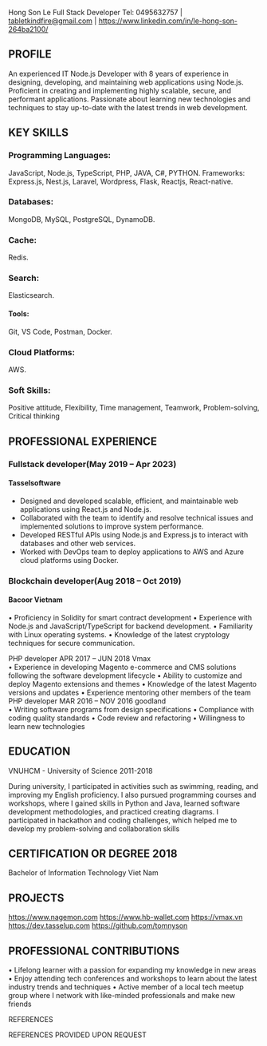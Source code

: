 Hong Son Le
Full Stack Developer 
Tel: 0495632757   |   tabletkindfire@gmail.com   |   https://www.linkedin.com/in/le-hong-son-264ba2100/



## PROFILE	
An experienced IT Node.js Developer with 8 years of experience in designing, developing, and maintaining web applications using Node.js. Proficient in creating and implementing highly scalable, secure, and performant applications. Passionate about learning new technologies and techniques to stay up-to-date with the latest trends in web development.

## KEY SKILLS	

### Programming Languages:
JavaScript, Node.js, TypeScript, PHP, JAVA, C#, PYTHON.
Frameworks:
Express.js, Nest.js, Laravel, Wordpress, Flask, Reactjs, React-native.
### Databases:
MongoDB, MySQL, PostgreSQL, DynamoDB.
### Cache:
Redis.
### Search:
Elasticsearch.
#### Tools:
Git, VS Code, Postman, Docker.
### Cloud Platforms:
AWS.
### Soft Skills:
Positive attitude, Flexibility, Time management, Teamwork, Problem-solving, Critical thinking


## PROFESSIONAL EXPERIENCE
### Fullstack developer(May 2019 – Apr 2023)
#### Tasselsoftware	
- Designed and developed scalable, efficient, and maintainable web applications using React.js and Node.js.
- Collaborated with the team to identify and resolve technical issues and implemented solutions to improve system performance.
- Developed RESTful APIs using Node.js and Express.js to interact with databases and other web services.
- Worked with DevOps team to deploy applications to AWS and Azure cloud platforms using Docker.	
### Blockchain developer(Aug 2018 – Oct 2019)
#### Bacoor Vietnam	
•	Proficiency in Solidity for smart contract development
•	Experience with Node.js and JavaScript/TypeScript for backend development.
•	Familiarity with Linux operating systems.
•	Knowledge of the latest cryptology techniques for secure communication.


PHP developer	APR 2017 – JUN 2018
Vmax	
•	Experience in developing Magento e-commerce and CMS solutions following the software development lifecycle
•	Ability to customize and deploy Magento extensions and themes
•	Knowledge of the latest Magento versions and updates
•	Experience mentoring other members of the team
PHP developer	MAR 2016 – NOV 2016
goodland	
•	Writing software programs from design specifications
•	Compliance with coding quality standards
•	Code review and refactoring
•	Willingness to learn new technologies

## EDUCATION	
VNUHCM - University of Science	2011-2018

During university, I participated in activities such as swimming, reading, and improving my English proficiency. I also pursued programming courses and workshops, where I gained skills in Python and Java, learned software development methodologies, and practiced creating diagrams. I participated in hackathon and coding challenges, which helped me to develop my problem-solving and collaboration skills	

## CERTIFICATION OR DEGREE	2018
Bachelor of Information Technology	Viet Nam
	
## PROJECTS
https://www.nagemon.com
https://www.hb-wallet.com
https://vmax.vn
https://dev.tasselup.com
https://github.com/tomnyson

## PROFESSIONAL CONTRIBUTIONS	
•	Lifelong learner with a passion for expanding my knowledge in new areas
•	Enjoy attending tech conferences and workshops to learn about the latest industry trends and techniques
•	Active member of a local tech meetup group where I network with like-minded professionals and make new friends

REFERENCES

REFERENCES PROVIDED UPON REQUEST
